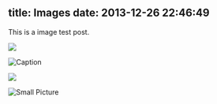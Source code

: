 title: Images
date: 2013-12-26 22:46:49
---

This is a image test post.

![](/jacman/images/wallpaper-2572384.jpg)

![Caption](/jacman/images/wallpaper-2311325.jpg)

![](/jacman/images/wallpaper-878514.jpg)

![Small Picture](http://placehold.it/350x150.jpg)